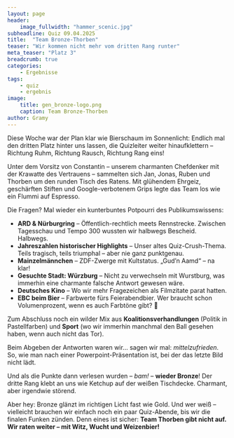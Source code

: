 ```yaml
---
layout: page
header:
    image_fullwidth: "hammer_scenic.jpg"
subheadline: Quiz 09.04.2025
title:  "Team Bronze-Thorben"
teaser: "Wir kommen nicht mehr vom dritten Rang runter"
meta_teaser: "Platz 3"
breadcrumb: true
categories:
    - Ergebnisse
tags:
    - quiz
    - ergebnis
image:
    title: gen_bronze-logo.png
    caption: Team Bronze-Thorben
author: Gramy
---
```


Diese Woche war der Plan klar wie Bierschaum im Sonnenlicht: Endlich mal den dritten Platz hinter uns lassen, die Quizleiter weiter hinaufklettern – Richtung Ruhm, Richtung Rausch, Richtung Rang eins!

Unter dem Vorsitz von Constantin – unserem charmanten Chefdenker mit der Krawatte des Vertrauens – sammelten sich Jan, Jonas, Ruben und Thorben um den runden Tisch des Ratens. Mit glühendem Ehrgeiz, geschärften Stiften und Google-verbotenem Grips legte das Team los wie ein Flummi auf Espresso.

Die Fragen? Mal wieder ein kunterbuntes Potpourri des Publikumswissens:

- **ARD & Nürburgring** – Öffentlich-rechtlich meets Rennstrecke. Zwischen Tagesschau und Tempo 300 wussten wir halbwegs Bescheid. Halbwegs.
- **Jahreszahlen historischer Highlights** – Unser altes Quiz-Crush-Thema. Teils tragisch, teils triumphal – aber nie ganz punktgenau.
- **Mainzelmännchen** – ZDF-Zwerge mit Kultstatus. „Gud’n Aamd“ – na klar!
- **Gesuchte Stadt: Würzburg** – Nicht zu verwechseln mit Wurstburg, was immerhin eine charmante falsche Antwort gewesen wäre.
- **Deutsches Kino** – Wo wir mehr Fragezeichen als Filmzitate parat hatten.
- **EBC beim Bier** – Farbwerte fürs Feierabendbier. Wer braucht schon Volumenprozent, wenn es auch Farbtöne gibt? 🍺

Zum Abschluss noch ein wilder Mix aus **Koalitionsverhandlungen** (Politik in Pastellfarben) und **Sport** (wo wir immerhin manchmal den Ball gesehen haben, wenn auch nicht das Tor).

Beim Abgeben der Antworten waren wir... sagen wir mal: *mittelzufrieden*. So, wie man nach einer Powerpoint-Präsentation ist, bei der das letzte Bild nicht lädt.

Und als die Punkte dann verlesen wurden – *bam!* – **wieder Bronze**! Der dritte Rang klebt an uns wie Ketchup auf der weißen Tischdecke. Charmant, aber irgendwie störend.

Aber hey: Bronze glänzt im richtigen Licht fast wie Gold. Und wer weiß – vielleicht brauchen wir einfach noch ein paar Quiz-Abende, bis wir die finalen Funken zünden. Denn eines ist sicher: **Team Thorben gibt nicht auf. Wir raten weiter – mit Witz, Wucht und Weizenbier!**
